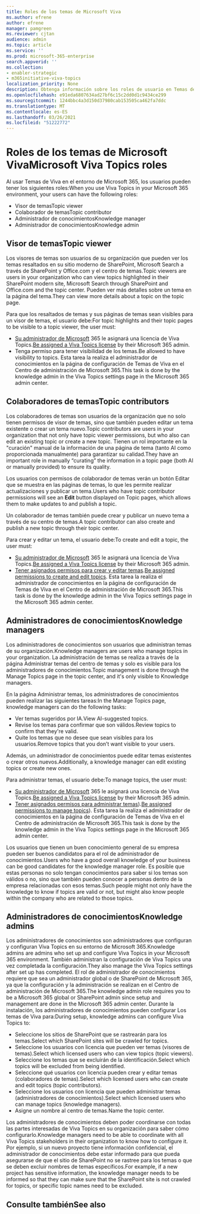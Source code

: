 ```yaml
---
title: Roles de los temas de Microsoft Viva
ms.author: efrene
author: efrene
manager: pamgreen
ms.reviewer: cjtan
audience: admin
ms.topic: article
ms.service: ''
ms.prod: microsoft-365-enterprise
search.appverid: ''
ms.collection:
- enabler-strategic
- m365initiative-viva-topics
localization_priority: None
description: Obtenga información sobre los roles de usuario en Temas de Viva.
ms.openlocfilehash: e91eda6807634ad27bf6c15c2dd0d1c9434ce299
ms.sourcegitcommit: 1244bbc4a3d150d37980cab153505ca462fa7ddc
ms.translationtype: MT
ms.contentlocale: es-ES
ms.lasthandoff: 03/26/2021
ms.locfileid: "51222772"
---
```

# <a name="microsoft-viva-topics-roles"></a><span data-ttu-id="946a0-103">Roles de los temas de Microsoft Viva</span><span class="sxs-lookup"><span data-stu-id="946a0-103">Microsoft Viva Topics roles</span></span> 

<span data-ttu-id="946a0-104">Al usar Temas de Viva en el entorno de Microsoft 365, los usuarios pueden tener los siguientes roles:</span><span class="sxs-lookup"><span data-stu-id="946a0-104">When you use Viva Topics in your Microsoft 365 environment, your users can have the following roles:</span></span>
-   <span data-ttu-id="946a0-105">Visor de temas</span><span class="sxs-lookup"><span data-stu-id="946a0-105">Topic viewer</span></span>
-   <span data-ttu-id="946a0-106">Colaborador de temas</span><span class="sxs-lookup"><span data-stu-id="946a0-106">Topic contributor</span></span>
-   <span data-ttu-id="946a0-107">Administrador de conocimientos</span><span class="sxs-lookup"><span data-stu-id="946a0-107">Knowledge manager</span></span>
-   <span data-ttu-id="946a0-108">Administrador de conocimientos</span><span class="sxs-lookup"><span data-stu-id="946a0-108">Knowledge admin</span></span>

## <a name="topic-viewer"></a><span data-ttu-id="946a0-109">Visor de temas</span><span class="sxs-lookup"><span data-stu-id="946a0-109">Topic viewer</span></span>

<span data-ttu-id="946a0-110">Los visores de temas son usuarios de su organización que pueden ver los temas resaltados en su sitio moderno de SharePoint, Microsoft Search a través de SharePoint y Office.com y el centro de temas.</span><span class="sxs-lookup"><span data-stu-id="946a0-110">Topic viewers are users in your organization who can view topics highlighted in their SharePoint modern site, Microsoft Search through SharePoint and Office.com and the topic center.</span></span> <span data-ttu-id="946a0-111">Pueden ver más detalles sobre un tema en la página del tema.</span><span class="sxs-lookup"><span data-stu-id="946a0-111">They can view more details about a topic on the topic page.</span></span> 

<span data-ttu-id="946a0-112">Para que los resaltados de temas y sus páginas de temas sean visibles para un visor de temas, el usuario debe:</span><span class="sxs-lookup"><span data-stu-id="946a0-112">For topic highlights and their topic pages to be visible to a topic viewer, the user must:</span></span>
-   <span data-ttu-id="946a0-113">[Su administrador de Microsoft](./set-up-topic-experiences.md#assign-licenses) 365 le asignará una licencia de Viva Topics.</span><span class="sxs-lookup"><span data-stu-id="946a0-113">[Be assigned a Viva Topics license](./set-up-topic-experiences.md#assign-licenses) by their Microsoft 365 admin.</span></span>
-   <span data-ttu-id="946a0-114">Tenga permiso para tener visibilidad de los temas.</span><span class="sxs-lookup"><span data-stu-id="946a0-114">Be allowed to have visibility to topics.</span></span> <span data-ttu-id="946a0-115">Esta tarea la realiza el administrador de conocimientos en la página de configuración de Temas de Viva en el Centro de administración de Microsoft 365.</span><span class="sxs-lookup"><span data-stu-id="946a0-115">This task is done by the knowledge admin in the Viva Topics settings page in the Microsoft 365 admin center.</span></span>


## <a name="topic-contributors"></a><span data-ttu-id="946a0-116">Colaboradores de temas</span><span class="sxs-lookup"><span data-stu-id="946a0-116">Topic contributors</span></span>

<span data-ttu-id="946a0-117">Los colaboradores de temas son usuarios de la organización que no solo tienen permisos de visor de temas, sino que también pueden editar un tema existente o crear un tema nuevo.</span><span class="sxs-lookup"><span data-stu-id="946a0-117">Topic contributors are users in your organization that not only have topic viewer permissions, but who also can edit an existing topic or create a new topic.</span></span> <span data-ttu-id="946a0-118">Tienen un rol importante en la "curación" manual de la información de una página de tema (tanto AI como proporcionada manualmente) para garantizar su calidad.</span><span class="sxs-lookup"><span data-stu-id="946a0-118">They have an important role in manually “curating” the information in a topic page (both AI or manually provided) to ensure its quality.</span></span>

<span data-ttu-id="946a0-119">Los usuarios con permisos de  colaborador de temas verán un botón Editar que se muestra en las páginas de temas, lo que les permite realizar actualizaciones y publicar un tema.</span><span class="sxs-lookup"><span data-stu-id="946a0-119">Users who have topic contributor permissions will see an **Edit** button displayed on Topic pages, which allows them to make updates to and publish a topic.</span></span>

<span data-ttu-id="946a0-120">Un colaborador de temas también puede crear y publicar un nuevo tema a través de su centro de temas.</span><span class="sxs-lookup"><span data-stu-id="946a0-120">A topic contributor can also create and publish a new topic through their topic center.</span></span>

<span data-ttu-id="946a0-121">Para crear y editar un tema, el usuario debe:</span><span class="sxs-lookup"><span data-stu-id="946a0-121">To create and edit a topic, the user must:</span></span>

-   <span data-ttu-id="946a0-122">[Su administrador de Microsoft](./set-up-topic-experiences.md#assign-licenses) 365 le asignará una licencia de Viva Topics.</span><span class="sxs-lookup"><span data-stu-id="946a0-122">[Be assigned a Viva Topics license](./set-up-topic-experiences.md#assign-licenses) by their Microsoft 365 admin.</span></span>
-   <span data-ttu-id="946a0-123">[Tener asignados permisos para crear y editar temas](./topic-experiences-user-permissions.md).</span><span class="sxs-lookup"><span data-stu-id="946a0-123">[Be assigned permissions to create and edit topics](./topic-experiences-user-permissions.md).</span></span> <span data-ttu-id="946a0-124">Esta tarea la realiza el administrador de conocimientos en la página de configuración de Temas de Viva en el Centro de administración de Microsoft 365.</span><span class="sxs-lookup"><span data-stu-id="946a0-124">This task is done by the knowledge admin in the Viva Topics settings page in the Microsoft 365 admin center.</span></span>

## <a name="knowledge-managers"></a><span data-ttu-id="946a0-125">Administradores de conocimientos</span><span class="sxs-lookup"><span data-stu-id="946a0-125">Knowledge managers</span></span>

<span data-ttu-id="946a0-126">Los administradores de conocimientos son usuarios que administran temas de su organización.</span><span class="sxs-lookup"><span data-stu-id="946a0-126">Knowledge managers are users who manage topics in your organization.</span></span>  <span data-ttu-id="946a0-127">La administración de temas se realiza a través de la página Administrar temas del centro de temas y solo es visible para los administradores de conocimientos.</span><span class="sxs-lookup"><span data-stu-id="946a0-127">Topic management is done through the Manage Topics page in the topic center, and it's only visible to Knowledge managers.</span></span>

<span data-ttu-id="946a0-128">En la página Administrar temas, los administradores de conocimientos pueden realizar las siguientes tareas:</span><span class="sxs-lookup"><span data-stu-id="946a0-128">In the Manage Topics page, knowledge managers can do the following tasks:</span></span>
-   <span data-ttu-id="946a0-129">Ver temas sugeridos por IA.</span><span class="sxs-lookup"><span data-stu-id="946a0-129">View AI-suggested topics.</span></span>
-   <span data-ttu-id="946a0-130">Revise los temas para confirmar que son válidos.</span><span class="sxs-lookup"><span data-stu-id="946a0-130">Review topics to confirm that they're valid.</span></span>
-   <span data-ttu-id="946a0-131">Quite los temas que no desee que sean visibles para los usuarios.</span><span class="sxs-lookup"><span data-stu-id="946a0-131">Remove topics that you don’t want visible to your users.</span></span>

<span data-ttu-id="946a0-132">Además, un administrador de conocimientos puede editar temas existentes o crear otros nuevos.</span><span class="sxs-lookup"><span data-stu-id="946a0-132">Additionally, a knowledge manager can edit existing topics or create new ones.</span></span>

<span data-ttu-id="946a0-133">Para administrar temas, el usuario debe:</span><span class="sxs-lookup"><span data-stu-id="946a0-133">To manage topics, the user must:</span></span>
-   <span data-ttu-id="946a0-134">[Su administrador de Microsoft](./set-up-topic-experiences.md#assign-licenses) 365 le asignará una licencia de Viva Topics.</span><span class="sxs-lookup"><span data-stu-id="946a0-134">[Be assigned a Viva Topics license](./set-up-topic-experiences.md#assign-licenses) by their Microsoft 365 admin.</span></span>
-   <span data-ttu-id="946a0-135">[Tener asignados permisos para administrar temas](./topic-experiences-user-permissions.md)).</span><span class="sxs-lookup"><span data-stu-id="946a0-135">[Be assigned permissions to manage topics](./topic-experiences-user-permissions.md)).</span></span> <span data-ttu-id="946a0-136">Esta tarea la realiza el administrador de conocimientos en la página de configuración de Temas de Viva en el Centro de administración de Microsoft 365.</span><span class="sxs-lookup"><span data-stu-id="946a0-136">This task is done by the knowledge admin in the Viva Topics settings page in the Microsoft 365 admin center.</span></span>

<span data-ttu-id="946a0-137">Los usuarios que tienen un buen conocimiento general de su empresa pueden ser buenos candidatos para el rol de administrador de conocimientos.</span><span class="sxs-lookup"><span data-stu-id="946a0-137">Users who have a good overall knowledge of your business can be good candidates for the knowledge manager role.</span></span> <span data-ttu-id="946a0-138">Es posible que estas personas no solo tengan conocimientos para saber si los temas son válidos o no, sino que también pueden conocer a personas dentro de la empresa relacionadas con esos temas.</span><span class="sxs-lookup"><span data-stu-id="946a0-138">Such people might not only have the knowledge to know if topics are valid or not, but might also know people within the company who are related to those topics.</span></span>


## <a name="knowledge-admins"></a><span data-ttu-id="946a0-139">Administradores de conocimientos</span><span class="sxs-lookup"><span data-stu-id="946a0-139">Knowledge admins</span></span>

<span data-ttu-id="946a0-140">Los administradores de conocimientos son administradores que configuran y configuran Viva Topics en su entorno de Microsoft 365.</span><span class="sxs-lookup"><span data-stu-id="946a0-140">Knowledge admins are admins who set up and configure Viva Topics in your Microsoft 365 environment.</span></span> <span data-ttu-id="946a0-141">También administran la configuración de Viva Topics una vez completada la configuración.</span><span class="sxs-lookup"><span data-stu-id="946a0-141">They also manage the Viva Topics settings after set up has completed.</span></span> <span data-ttu-id="946a0-142">El rol de administrador de conocimientos requiere que sea un administrador global o de SharePoint de Microsoft 365, ya que la configuración y la administración se realizan en el Centro de administración de Microsoft 365.</span><span class="sxs-lookup"><span data-stu-id="946a0-142">The knowledge admin role requires you to be a Microsoft 365 global or SharePoint admin since setup and management are done in the Microsoft 365 admin center.</span></span>
<span data-ttu-id="946a0-143">Durante la instalación, los administradores de conocimientos pueden configurar Los temas de Viva para:</span><span class="sxs-lookup"><span data-stu-id="946a0-143">During setup, knowledge admins can configure Viva Topics to:</span></span>

-   <span data-ttu-id="946a0-144">Seleccione los sitios de SharePoint que se rastrearán para los temas.</span><span class="sxs-lookup"><span data-stu-id="946a0-144">Select which SharePoint sites will be crawled for topics.</span></span>
-   <span data-ttu-id="946a0-145">Seleccione los usuarios con licencia que pueden ver temas (visores de temas).</span><span class="sxs-lookup"><span data-stu-id="946a0-145">Select which licensed users who can view topics (topic viewers).</span></span>
-   <span data-ttu-id="946a0-146">Seleccione los temas que se excluirán de la identificación.</span><span class="sxs-lookup"><span data-stu-id="946a0-146">Select which topics will be excluded from being identified.</span></span>
-   <span data-ttu-id="946a0-147">Seleccione qué usuarios con licencia pueden crear y editar temas (colaboradores de temas).</span><span class="sxs-lookup"><span data-stu-id="946a0-147">Select which licensed users who can create and edit topics (topic contributors).</span></span>
-   <span data-ttu-id="946a0-148">Seleccione los usuarios con licencia que pueden administrar temas (administradores de conocimientos).</span><span class="sxs-lookup"><span data-stu-id="946a0-148">Select which licensed users who can manage topics (knowledge managers).</span></span>
-   <span data-ttu-id="946a0-149">Asigne un nombre al centro de temas.</span><span class="sxs-lookup"><span data-stu-id="946a0-149">Name the topic center.</span></span>

<span data-ttu-id="946a0-150">Los administradores de conocimientos deben poder coordinarse con todas las partes interesadas de Viva Topics en su organización para saber cómo configurarlo.</span><span class="sxs-lookup"><span data-stu-id="946a0-150">Knowledge managers need to be able to coordinate with all Viva Topics stakeholders in their organization to know how to configure it.</span></span> <span data-ttu-id="946a0-151">Por ejemplo, si un nuevo proyecto tiene información confidencial, el administrador de conocimientos debe estar informado para que pueda asegurarse de que el sitio de SharePoint no se rastree para los temas o que se deben excluir nombres de temas específicos.</span><span class="sxs-lookup"><span data-stu-id="946a0-151">For example, if a new project has sensitive information, the knowledge manager needs to be informed so that they can make sure that the SharePoint site is not crawled for topics, or specific topic names need to be excluded.</span></span>


## <a name="see-also"></a><span data-ttu-id="946a0-152">Consulte también</span><span class="sxs-lookup"><span data-stu-id="946a0-152">See also</span></span>